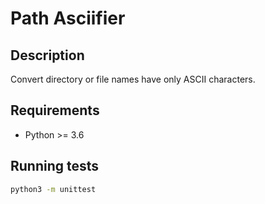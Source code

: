 # Path Asciifier

## Description

Convert directory or file names have only ASCII characters.

## Requirements

- Python >= 3.6

## Running tests

```sh
python3 -m unittest
```
